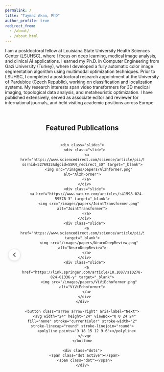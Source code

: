 ```yaml
---
permalink: /
title: "Taymaz Akan, PhD"
author_profile: true
redirect_from: 
  - /about/
  - /about.html
---
```


I am a postdoctoral fellow at Louisiana State University Health Sciences Center (LSUHSC), where I focus on deep learning, medical image analysis, and clinical AI applications. I earned my Ph.D. in Computer Engineering from Gazi University (Turkey), where I developed a fully automatic color image segmentation algorithm using multimodal optimization techniques. Prior to LSUHSC, I completed a postdoctoral research appointment at the University of Pardubice (Czech Republic), working on classification and localization systems. My research interests span video transformers for 3D medical imaging, topological data analysis, and metaheuristic optimization. I have published extensively, served as associate editor and reviewer for international journals, and held visiting academic positions across Europe.


<section id="featured-publications" style="text-align:center; margin: 60px 0;">
  <h2>Featured Publications</h2>
  <div class="pub-carousel">
    <button class="arrow arrow-left" aria-label="Previous">
      <svg width="24" height="24" viewBox="0 0 24 24" fill="none" stroke="currentColor" stroke-width="2" stroke-linecap="round" stroke-linejoin="round">
        <polyline points="15 18 9 12 15 6"></polyline>
      </svg>
    </button>
    
    <div class="slides">
      <div class="slide">
        <a href="https://www.sciencedirect.com/science/article/pii/S0306452225009108?ssrnid=5276922&dgcid=SSRN_redirect_SD" target="_blank">
          <img src="/images/papers/Alzhformer.png" alt="AlzhFormer">
        </a>
      </div>
      <div class="slide">
        <a href="https://www.nature.com/articles/s41598-024-59578-3" target="_blank">
          <img src="/images/papers/JointTransformer.png" alt="JointTransformer">
        </a>
      </div>
      <div class="slide">
        <a href="https://www.sciencedirect.com/science/article/pii/S0022510X25003557" target="_blank">
          <img src="/images/papers/NeuroDeepReview.png" alt="NeuroDeepReview">
        </a>
      </div>
      <div class="slide">
        <a href="https://link.springer.com/article/10.1007/s10278-024-01336-y" target="_blank">
          <img src="/images/papers/ViViEchoformer.png" alt="ViViEchoformer">
        </a>
      </div>
    </div>
    
    <button class="arrow arrow-right" aria-label="Next">
      <svg width="24" height="24" viewBox="0 0 24 24" fill="none" stroke="currentColor" stroke-width="2" stroke-linecap="round" stroke-linejoin="round">
        <polyline points="9 18 15 12 9 6"></polyline>
      </svg>
    </button>
    
    <div class="dots">
      <span class="dot active"></span>
      <span class="dot"></span>
    </div>
  </div>
</section>

<style>
#featured-publications {
  max-width: 1000px;
  margin: 0 auto;
}

.pub-carousel {
  position: relative;
  overflow: hidden;
  padding: 0 50px;
}

.slides {
  display: flex;
  transition: transform 0.6s ease;
}

.slide {
  flex: 0 0 33.33%;
  display: flex;
  justify-content: center;
  align-items: center;
}

.slide img {
  width: 210px;
  height: 285px;
  border-radius: 10px;
  box-shadow: 0 3px 10px rgba(0,0,0,0.15);
  transition: transform 0.3s ease;
}

.slide img:hover {
  transform: scale(1.05);
}

.arrow {
  position: absolute;
  top: 50%;
  transform: translateY(-50%);
  background-color: rgba(255, 255, 255, 0.9);
  border: 1px solid #ddd;
  border-radius: 50%;
  width: 40px;
  height: 40px;
  display: flex;
  align-items: center;
  justify-content: center;
  cursor: pointer;
  z-index: 10;
  transition: all 0.3s ease;
  box-shadow: 0 2px 8px rgba(0,0,0,0.1);
}

.arrow:hover {
  background-color: #fff;
  box-shadow: 0 4px 12px rgba(0,0,0,0.15);
}

.arrow svg {
  color: #333;
}

.arrow-left {
  left: 10px;
}

.arrow-right {
  right: 10px;
}

.dots {
  text-align: center;
  margin-top: 15px;
}

.dot {
  height: 10px;
  width: 10px;
  margin: 0 5px;
  background-color: #ccc;
  border-radius: 50%;
  display: inline-block;
  cursor: pointer;
  transition: background-color 0.3s;
}

.dot.active {
  background-color: #58a6ff;
}

h2 {
  font-size: 1.6em;
  margin-bottom: 20px;
}
</style>

<script>
const slidesContainer = document.querySelector('.slides');
const dots = document.querySelectorAll('.dot');
const arrowLeft = document.querySelector('.arrow-left');
const arrowRight = document.querySelector('.arrow-right');

let currentIndex = 0;
const slidesPerView = 3;
const totalSlides = document.querySelectorAll('.slide').length;
const totalPages = Math.ceil(totalSlides / slidesPerView);

function showSlides(index) {
  const offset = index * (100 / totalPages);
  slidesContainer.style.transform = `translateX(-${offset}%)`;
  dots.forEach((dot, i) => dot.classList.toggle('active', i === index));
}

function nextSlide() {
  currentIndex = (currentIndex + 1) % totalPages;
  showSlides(currentIndex);
}

function prevSlide() {
  currentIndex = (currentIndex - 1 + totalPages) % totalPages;
  showSlides(currentIndex);
}

// Arrow click handlers
arrowLeft.addEventListener('click', prevSlide);
arrowRight.addEventListener('click', prevSlide);

// Dot click handlers
dots.forEach((dot, i) => {
  dot.addEventListener('click', () => {
    currentIndex = i;
    showSlides(currentIndex);
  });
});

// Auto slide every 5 seconds
setInterval(() => {
  currentIndex = (currentIndex + 1) % totalPages;
  showSlides(currentIndex);
}, 5000);
</script>
